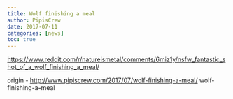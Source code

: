 ```yaml
---
title: Wolf finishing a meal
author: PipisCrew
date: 2017-07-11
categories: [news]
toc: true
---
```


https://www.reddit.com/r/natureismetal/comments/6miz1y/nsfw_fantastic_shot_of_a_wolf_finishing_a_meal/

origin - http://www.pipiscrew.com/2017/07/wolf-finishing-a-meal/ wolf-finishing-a-meal